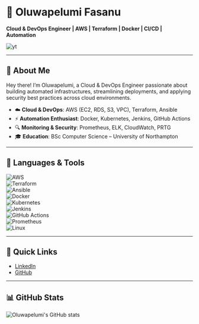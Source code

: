 # 🚀 Oluwapelumi Fasanu  

**Cloud & DevOps Engineer | AWS | Terraform | Docker | CI/CD | Automation**


 ![yt](https://github.com/user-attachments/assets/7e6239c1-7b0f-4842-abb3-f0174cbf1209)



---

## 👋 About Me  
Hey there! I’m Oluwapelumi, a Cloud & DevOps Engineer passionate about building automated infrastructures, streamlining deployments, and applying security best practices across cloud environments.  

- ☁️ **Cloud & DevOps**: AWS (EC2, RDS, S3, VPC), Terraform, Ansible  
- ⚡ **Automation Enthusiast**: Docker, Kubernetes, Jenkins, GitHub Actions  
- 🔍 **Monitoring & Security**: Prometheus, ELK, CloudWatch, PRTG  
- 🎓 **Education**: BSc Computer Science – University of Northampton  

---

## 🔧 Languages & Tools  
![AWS](https://img.shields.io/badge/AWS-orange?logo=amazon-aws&logoColor=white)  
![Terraform](https://img.shields.io/badge/Terraform-623CE4?logo=terraform&logoColor=white)  
![Ansible](https://img.shields.io/badge/Ansible-EE0000?logo=ansible&logoColor=white)  
![Docker](https://img.shields.io/badge/Docker-2496ED?logo=docker&logoColor=white)  
![Kubernetes](https://img.shields.io/badge/Kubernetes-326CE5?logo=kubernetes&logoColor=white)  
![Jenkins](https://img.shields.io/badge/Jenkins-D24939?logo=jenkins&logoColor=white)  
![GitHub Actions](https://img.shields.io/badge/GitHub_Actions-2088FF?logo=github-actions&logoColor=white)  
![Prometheus](https://img.shields.io/badge/Prometheus-E6522C?logo=prometheus&logoColor=white)  
![Linux](https://img.shields.io/badge/Linux-FCC624?logo=linux&logoColor=black)  

---

## 🔗 Quick Links  
- [LinkedIn](https://www.linkedin.com/in/oluwapelumi-fasanu-a8bab2242/)  
- [GitHub](https://github.com/Oluwapelumi10)  

---

## 📊 GitHub Stats  
![Oluwapelumi's GitHub stats](https://github-readme-stats.vercel.app/api?username=Oluwapelumi10&show_icons=true&theme=radical)  
